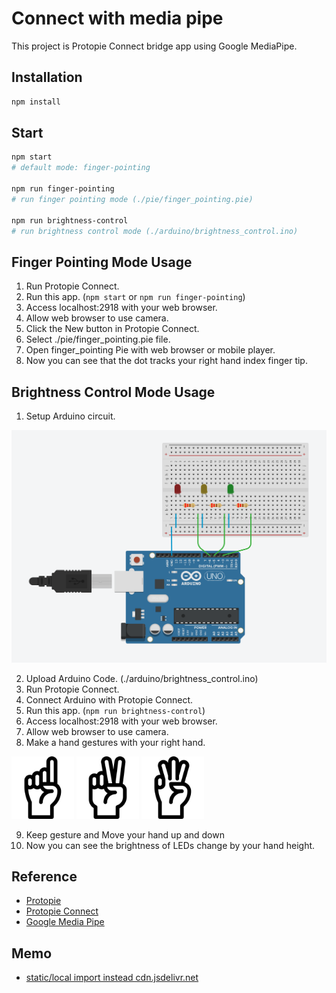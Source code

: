 # Connect with media pipe

This project is Protopie Connect bridge app using Google MediaPipe.

## Installation

```bash
npm install
```

## Start

```bash
npm start
# default mode: finger-pointing

npm run finger-pointing
# run finger pointing mode (./pie/finger_pointing.pie)

npm run brightness-control
# run brightness control mode (./arduino/brightness_control.ino)
```

## Finger Pointing Mode Usage

1. Run Protopie Connect.
2. Run this app. (`npm start` or `npm run finger-pointing`)
3. Access localhost:2918 with your web browser.
4. Allow web browser to use camera.
5. Click the New button in Protopie Connect.
6. Select ./pie/finger_pointing.pie file.
7. Open finger_pointing Pie with web browser or mobile player.
8. Now you can see that the dot tracks your right hand index finger tip.

## Brightness Control Mode Usage

1. Setup Arduino circuit.

![circuit](./asset/brightness_control_circuit.png)

2. Upload Arduino Code. (./arduino/brightness_control.ino)
3. Run Protopie Connect.
4. Connect Arduino with Protopie Connect.
5. Run this app. (`npm run brightness-control`)
6. Access localhost:2918 with your web browser.
7. Allow web browser to use camera.
8. Make a hand gestures with your right hand.

<img src="./asset/one.png" width="100" height="100">
<img src="./asset/two.png" width="100" height="100">
<img src="./asset/three.png" width="100" height="100">

9. Keep gesture and Move your hand up and down
10. Now you can see the brightness of LEDs change by your hand height.

## Reference

- [Protopie](https://www.protopie.io/)
- [Protopie Connect](https://www.protopie.io/learn/docs/connect/getting-started)
- [Google Media Pipe](https://google.github.io/mediapipe/)

## Memo

- [static/local import instead cdn.jsdelivr.net](https://github.com/google/mediapipe/issues/1812)

